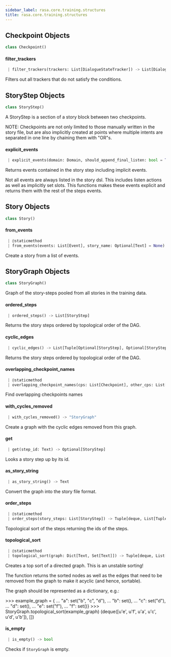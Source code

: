 ```yaml
---
sidebar_label: rasa.core.training.structures
title: rasa.core.training.structures
---
```


## Checkpoint Objects

```python
class Checkpoint()
```

#### filter\_trackers

```python
 | filter_trackers(trackers: List[DialogueStateTracker]) -> List[DialogueStateTracker]
```

Filters out all trackers that do not satisfy the conditions.

## StoryStep Objects

```python
class StoryStep()
```

A StoryStep is a section of a story block between two checkpoints.

NOTE: Checkpoints are not only limited to those manually written
in the story file, but are also implicitly created at points where
multiple intents are separated in one line by chaining them with &quot;OR&quot;s.

#### explicit\_events

```python
 | explicit_events(domain: Domain, should_append_final_listen: bool = True) -> List[Union[Event, List[Event]]]
```

Returns events contained in the story step including implicit events.

Not all events are always listed in the story dsl. This
includes listen actions as well as implicitly
set slots. This functions makes these events explicit and
returns them with the rest of the steps events.

## Story Objects

```python
class Story()
```

#### from\_events

```python
 | @staticmethod
 | from_events(events: List[Event], story_name: Optional[Text] = None) -> "Story"
```

Create a story from a list of events.

## StoryGraph Objects

```python
class StoryGraph()
```

Graph of the story-steps pooled from all stories in the training data.

#### ordered\_steps

```python
 | ordered_steps() -> List[StoryStep]
```

Returns the story steps ordered by topological order of the DAG.

#### cyclic\_edges

```python
 | cyclic_edges() -> List[Tuple[Optional[StoryStep], Optional[StoryStep]]]
```

Returns the story steps ordered by topological order of the DAG.

#### overlapping\_checkpoint\_names

```python
 | @staticmethod
 | overlapping_checkpoint_names(cps: List[Checkpoint], other_cps: List[Checkpoint]) -> Set[Text]
```

Find overlapping checkpoints names

#### with\_cycles\_removed

```python
 | with_cycles_removed() -> "StoryGraph"
```

Create a graph with the cyclic edges removed from this graph.

#### get

```python
 | get(step_id: Text) -> Optional[StoryStep]
```

Looks a story step up by its id.

#### as\_story\_string

```python
 | as_story_string() -> Text
```

Convert the graph into the story file format.

#### order\_steps

```python
 | @staticmethod
 | order_steps(story_steps: List[StoryStep]) -> Tuple[deque, List[Tuple[Text, Text]]]
```

Topological sort of the steps returning the ids of the steps.

#### topological\_sort

```python
 | @staticmethod
 | topological_sort(graph: Dict[Text, Set[Text]]) -> Tuple[deque, List[Tuple[Text, Text]]]
```

Creates a top sort of a directed graph. This is an unstable sorting!

The function returns the sorted nodes as well as the edges that need
to be removed from the graph to make it acyclic (and hence, sortable).

The graph should be represented as a dictionary, e.g.:

&gt;&gt;&gt; example_graph = {
...         &quot;a&quot;: set(&quot;b&quot;, &quot;c&quot;, &quot;d&quot;),
...         &quot;b&quot;: set(),
...         &quot;c&quot;: set(&quot;d&quot;),
...         &quot;d&quot;: set(),
...         &quot;e&quot;: set(&quot;f&quot;),
...         &quot;f&quot;: set()}
&gt;&gt;&gt; StoryGraph.topological_sort(example_graph)
(deque([u&#x27;e&#x27;, u&#x27;f&#x27;, u&#x27;a&#x27;, u&#x27;c&#x27;, u&#x27;d&#x27;, u&#x27;b&#x27;]), [])

#### is\_empty

```python
 | is_empty() -> bool
```

Checks if `StoryGraph` is empty.


